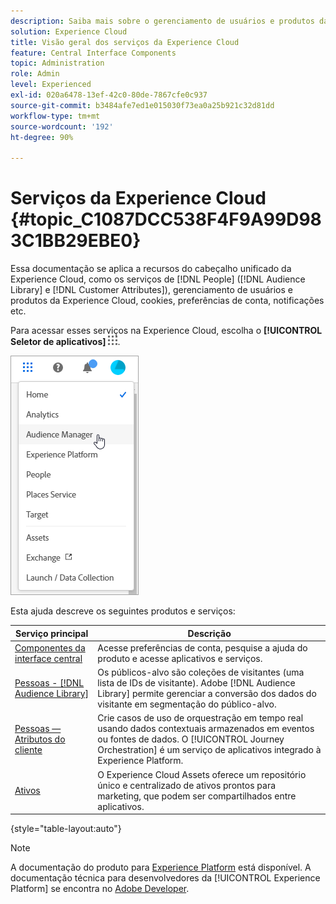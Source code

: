 ```yaml
---
description: Saiba mais sobre o gerenciamento de usuários e produtos da Adobe Experience Cloud, os serviços Pessoas (públicos-alvo e atributos do cliente), Journey Orchestration, Ofertas, Locais, Experience Platform Launch e Mobile Services.
solution: Experience Cloud
title: Visão geral dos serviços da Experience Cloud
feature: Central Interface Components
topic: Administration
role: Admin
level: Experienced
exl-id: 020a6478-13ef-42c0-80de-7867cfe0c937
source-git-commit: b3484afe7ed1e015030f73ea0a25b921c32d81dd
workflow-type: tm+mt
source-wordcount: '192'
ht-degree: 90%

---
```


# Serviços da Experience Cloud {#topic_C1087DCC538F4F9A99D983C1BB29EBE0}

Essa documentação se aplica a recursos do cabeçalho unificado da Experience Cloud, como os serviços de [!DNL People] ([!DNL Audience Library] e [!DNL Customer Attributes]), gerenciamento de usuários e produtos da Experience Cloud, cookies, preferências de conta, notificações etc.

Para acessar esses serviços na Experience Cloud, escolha o **[!UICONTROL Seletor de aplicativos]**
![Seletor de serviços](../assets/menu-icon.png).

![Serviços da Experience Cloud](../assets/platform-core-services.png)

Esta ajuda descreve os seguintes produtos e serviços:

| Serviço principal | Descrição |
|--- |--- |
| [Componentes da interface central](../experience-cloud.md) | Acesse preferências de conta, pesquise a ajuda do produto e acesse aplicativos e serviços. |
| [Pessoas -  [!DNL Audience Library]](audiences/overview.md) | Os públicos-alvo são coleções de visitantes (uma lista de IDs de visitante). Adobe [!DNL Audience Library] permite gerenciar a conversão dos dados do visitante em segmentação do público-alvo. |
| [Pessoas — Atributos do cliente](customer-attributes/attributes.md) | Crie casos de uso de orquestração em tempo real usando dados contextuais armazenados em eventos ou fontes de dados. O [!UICONTROL Journey Orchestration] é um serviço de aplicativos integrado à Experience Platform. |
| [Ativos](assets/experience-cloud-assets.md) | O Experience Cloud Assets oferece um repositório único e centralizado de ativos prontos para marketing, que podem ser compartilhados entre aplicativos. |

{style="table-layout:auto"}

>[!NOTE]
>
>A documentação do produto para [Experience Platform](https://experienceleague.adobe.com/docs/experience-platform/landing/home.html?lang=pt-BR) está disponível. A documentação técnica para desenvolvedores da [!UICONTROL Experience Platform] se encontra no [Adobe Developer](https://developer.adobe.com/apis).
